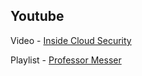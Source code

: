 ## Youtube
Video - [Inside Cloud Security](https://www.youtube.com/watch?v=9Hd8QJmZQUc)

Playlist - [Professor Messer](https://www.youtube.com/watch?v=9NE33fpQuw8&list=PLG49S3nxzAnkL2ulFS3132mOVKuzzBxA8)